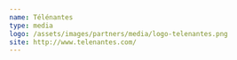 ```yaml
---
name: Télénantes
type: media
logo: /assets/images/partners/media/logo-telenantes.png
site: http://www.telenantes.com/
---
```

